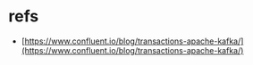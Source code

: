 # refs

- [https://www.confluent.io/blog/transactions-apache-kafka/](https://www.confluent.io/blog/transactions-apache-kafka/)
